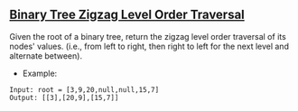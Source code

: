 ## [Binary Tree Zigzag Level Order Traversal](https://leetcode.com/problems/binary-tree-zigzag-level-order-traversal/)

Given the root of a binary tree, return the zigzag level order traversal of its nodes' values. (i.e., from left to right, then right to left for the next level and alternate between).


- Example:
```
Input: root = [3,9,20,null,null,15,7]
Output: [[3],[20,9],[15,7]]

```
